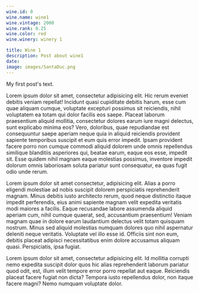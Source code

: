 ```yaml
---
wine.id: 0
wine.name: wine1
wine.vintage: 2000
wine.rank: 0.25
wine.color: red
wine.winery: winery 1

title: Wine 1
description: Post about wine1
date:
image: images/SantaDuc.png
---
```


My first post's text.

Lorem ipsum dolor sit amet, consectetur adipisicing elit. Hic rerum eveniet debitis veniam repellat! Incidunt quasi cupiditate debitis harum, esse cum quae aliquam cumque, voluptate excepturi possimus sit reiciendis, nihil voluptatem ea totam qui dolor facilis eos saepe. Placeat laborum praesentium aliquid mollitia, consectetur dolores earum iure magni delectus, sunt explicabo minima eos? Vero, doloribus, quae repudiandae est consequuntur saepe aperiam neque quia in aliquid reiciendis provident sapiente temporibus suscipit et eum quis error impedit. Ipsam provident facere porro non cumque commodi aliquid dolorem unde omnis repellendus similique blanditiis asperiores qui, beatae earum, eaque eos esse, impedit sit. Esse quidem nihil magnam eaque molestias possimus, inventore impedit dolorum omnis laboriosam soluta pariatur sunt consequatur, ea quas fugit odio unde rerum.

Lorem ipsum dolor sit amet consectetur, adipisicing elit. Alias a porro eligendi molestiae ad nobis suscipit dolorem perspiciatis reprehenderit magnam. Minus debitis iusto architecto rerum, quod neque distinctio itaque impedit perferendis, eius animi sapiente magnam velit expedita veritatis modi maiores a facilis. Eaque recusandae labore assumenda aliquid aperiam cum, nihil cumque quaerat, sed, accusantium praesentium! Veniam magnam quae in dolore earum laudantium delectus velit totam quisquam nostrum. Minus sed aliquid molestias numquam dolores quo nihil aspernatur deleniti neque veritatis. Voluptate vel illo esse id. Officiis sint non eum, debitis placeat adipisci necessitatibus enim dolore accusamus aliquam quasi. Perspiciatis, ipsa fugiat.

Lorem ipsum dolor sit amet, consectetur adipisicing elit. Id mollitia corrupti nemo expedita suscipit dolor quos hic alias reprehenderit laborum pariatur quod odit, est, illum velit tempore error porro repellat aut eaque. Reiciendis placeat facere fugiat non dicta? Tempora iusto repellendus dolor, non itaque facere magni? Nemo numquam voluptate dolor.
